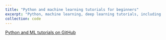 ```yaml
---
title: "Python and machine learning tutorials for beginners"
excerpt: "Python, machine learning, deep learning tutorials, including MRI image data processing"
collection: code
---
```


[Python and ML tutorials on GitHub](https://github.com/kelhallaoui/tutorials)
